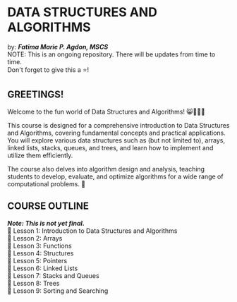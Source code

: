 # DATA STRUCTURES AND ALGORITHMS
by: ***Fatima Marie P. Agdon, MSCS***
<br>NOTE: This is an ongoing repository. There will be updates from time to time.
<br>Don't forget to give this a ⭐!

## GREETINGS!
Welcome to the fun world of Data Structures and Algorithms! 😸🙌🏻🩷

This course is designed for a comprehensive introduction to Data Structures and Algorithms, covering fundamental concepts and practical applications. You will explore various data structures such as (but not limited to), arrays, linked lists, stacks, queues, and trees, and learn how to implement and utilize them efficiently. 

The course also delves into algorithm design and analysis, teaching students to develop, evaluate, and optimize algorithms for a wide range of computational problems. 🫡

## COURSE OUTLINE
***Note: This is not yet final.***<br/>
🎯 Lesson 1: Introduction to Data Structures and Algorithms<br/>
🎯 Lesson 2: Arrays<br/>
🎯 Lesson 3: Functions<br/>
🎯 Lesson 4: Structures <br/>
🎯 Lesson 5: Pointers<br/>
🎯 Lesson 6: Linked Lists<br/>
🎯 Lesson 7: Stacks and Queues<br/>
🎯 Lesson 8: Trees<br/>
🎯 Lesson 9: Sorting and Searching